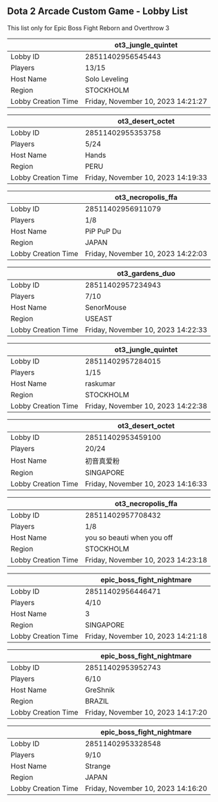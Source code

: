 ## Dota 2 Arcade Custom Game - Lobby List

This list only for Epic Boss Fight Reborn and Overthrow 3

|  | ot3_jungle_quintet |
| ------ | ------ |
| Lobby ID | 28511402956545443 |
| Players | 13/15 |
| Host Name | Solo Leveling |
| Region | STOCKHOLM |
| Lobby Creation Time | Friday, November 10, 2023 14:21:27 |


|  | ot3_desert_octet |
| ------ | ------ |
| Lobby ID | 28511402955353758 |
| Players | 5/24 |
| Host Name | Hands |
| Region | PERU |
| Lobby Creation Time | Friday, November 10, 2023 14:19:33 |


|  | ot3_necropolis_ffa |
| ------ | ------ |
| Lobby ID | 28511402956911079 |
| Players | 1/8 |
| Host Name | PiP PuP Du |
| Region | JAPAN |
| Lobby Creation Time | Friday, November 10, 2023 14:22:03 |


|  | ot3_gardens_duo |
| ------ | ------ |
| Lobby ID | 28511402957234943 |
| Players | 7/10 |
| Host Name | SenorMouse |
| Region | USEAST |
| Lobby Creation Time | Friday, November 10, 2023 14:22:33 |


|  | ot3_jungle_quintet |
| ------ | ------ |
| Lobby ID | 28511402957284015 |
| Players | 1/15 |
| Host Name | raskumar |
| Region | STOCKHOLM |
| Lobby Creation Time | Friday, November 10, 2023 14:22:38 |


|  | ot3_desert_octet |
| ------ | ------ |
| Lobby ID | 28511402953459100 |
| Players | 20/24 |
| Host Name | 初音真爱粉 |
| Region | SINGAPORE |
| Lobby Creation Time | Friday, November 10, 2023 14:16:33 |


|  | ot3_necropolis_ffa |
| ------ | ------ |
| Lobby ID | 28511402957708432 |
| Players | 1/8 |
| Host Name | you so beauti when you off |
| Region | STOCKHOLM |
| Lobby Creation Time | Friday, November 10, 2023 14:23:18 |


|  | epic_boss_fight_nightmare |
| ------ | ------ |
| Lobby ID | 28511402956446471 |
| Players | 4/10 |
| Host Name | 3 |
| Region | SINGAPORE |
| Lobby Creation Time | Friday, November 10, 2023 14:21:18 |


|  | epic_boss_fight_nightmare |
| ------ | ------ |
| Lobby ID | 28511402953952743 |
| Players | 6/10 |
| Host Name | GreShnik |
| Region | BRAZIL |
| Lobby Creation Time | Friday, November 10, 2023 14:17:20 |


|  | epic_boss_fight_nightmare |
| ------ | ------ |
| Lobby ID | 28511402953328548 |
| Players | 9/10 |
| Host Name | Strange |
| Region | JAPAN |
| Lobby Creation Time | Friday, November 10, 2023 14:16:20 |


